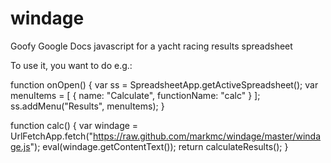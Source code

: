 windage
=======

Goofy Google Docs javascript for a yacht racing results spreadsheet

To use it, you want to do e.g.:

  function onOpen() {
    var ss = SpreadsheetApp.getActiveSpreadsheet();
    var menuItems = [ { name: "Calculate", functionName: "calc" } ];
    ss.addMenu("Results", menuItems);
  }

  function calc() {
    var windage = UrlFetchApp.fetch("https://raw.github.com/markmc/windage/master/windage.js");
    eval(windage.getContentText());
    return calculateResults();
  }

